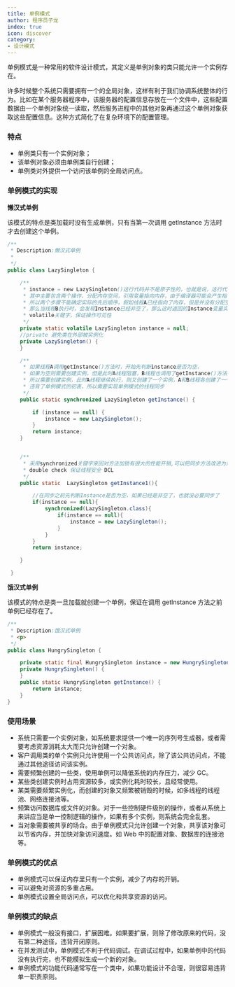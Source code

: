 ```yaml
---
title: 单例模式
author: 程序员子龙
index: true
icon: discover
category:
- 设计模式
---
```


单例模式是一种常用的软件设计模式，其定义是单例对象的类只能允许一个实例存在。

许多时候整个系统只需要拥有一个的全局对象，这样有利于我们协调系统整体的行为。比如在某个服务器程序中，该服务器的配置信息存放在一个文件中，这些配置数据由一个单例对象统一读取，然后服务进程中的其他对象再通过这个单例对象获取这些配置信息。这种方式简化了在复杂环境下的配置管理。

### 特点

- 单例类只有一个实例对象；
- 该单例对象必须由单例类自行创建；
- 单例类对外提供一个访问该单例的全局访问点。

### 单例模式的实现

**懒汉式单例**

该模式的特点是类加载时没有生成单例，只有当第一次调用 getlnstance 方法时才去创建这个单例。

```java
/**
 * Description:懒汉式单例
 *
 */
public class LazySingleton {

    /**
     * instance = new LazySingleton()这行代码并不是原子性的，也就是说，这行代码需要处理器分为多步才能完成，
     * 其中主要包含两个操作，分配内存空间，引用变量指向内存，由于编译器可能会产生指令重排序的优化操作，
     * 所以两个步骤不能确定实际的先后顺序，假如线程A已经指向了内存，但是并没有分配空间，线程A阻塞，
     * 那么当线程B执行时，会发现Instance已经非空了，那么这时返回的Instance变量实际上还没有分配内存,所以要使用
     * volatile关键字，保证操作可见性
     */
    private static volatile LazySingleton instance = null;
    //private 避免类在外部被实例化
    private LazySingleton() {
    }

    /**
     * 如果线程A调用getInstance()方法时，开始先判断instance是否为空，
     * 如果为空则需要创建实例，但是此时A线程阻塞，B线程也调用了getInstance()方法，也发现Instance为空，
     * 所以需要创建实例，此时A线程继续执行，则又创建了一个实例，A和B线程各创建了一个实例对象，
     * 违背了单例模式的初衷，所以需要实现单例模式的线程同步
     */
    public static synchronized LazySingleton getInstance() {

        if (instance == null) {
            instance = new LazySingleton();
        }
        return instance;
    }


    /**
     * 采用synchronized关键字来回对方法加锁有很大的性能开销,可以把同步方法改进为对代码块进行加锁
     * double check 保证线程安全 DCL
     */
    public static  LazySingleton getInstance1(){

        //在同步之前先判断Instance是否为空，如果已经是非空了，也就没必要同步了
        if(instance == null){
            synchronized(LazySingleton.class){
                if(instance == null){
                    instance = new LazySingleton();
                }
            }
        }
        return instance;

    }

 }
```

**饿汉式单例**

该模式的特点是类一旦加载就创建一个单例，保证在调用 getInstance 方法之前单例已经存在了。

```java
/**
 * Description:饿汉式单例
 * <p>
 */
public class HungrySingleton {

    private static final HungrySingleton instance = new HungrySingleton();
    private HungrySingleton() {
    }
    public static HungrySingleton getInstance() {
        return instance;
    }
}
```

### 使用场景

- 系统只需要一个实例对象，如系统要求提供一个唯一的序列号生成器，或者需要考虑资源消耗太大而只允许创建一个对象。
- 客户调用类的单个实例只允许使用一个公共访问点，除了该公共访问点，不能通过其他途径访问该实例。
- 需要频繁创建的一些类，使用单例可以降低系统的内存压力，减少 GC。
- 某些类创建实例时占用资源较多，或实例化耗时较长，且经常使用。
- 某类需要频繁实例化，而创建的对象又频繁被销毁的时候，如多线程的线程池、网络连接池等。
- 频繁访问数据库或文件的对象。对于一些控制硬件级别的操作，或者从系统上来讲应当是单一控制逻辑的操作，如果有多个实例，则系统会完全乱套。
- 当对象需要被共享的场合。由于单例模式只允许创建一个对象，共享该对象可以节省内存，并加快对象访问速度。如 Web 中的配置对象、数据库的连接池等。

### 单例模式的优点

- 单例模式可以保证内存里只有一个实例，减少了内存的开销。
- 可以避免对资源的多重占用。
- 单例模式设置全局访问点，可以优化和共享资源的访问。

### 单例模式的缺点

- 单例模式一般没有接口，扩展困难。如果要扩展，则除了修改原来的代码，没有第二种途径，违背开闭原则。
- 在并发测试中，单例模式不利于代码调试。在调试过程中，如果单例中的代码没有执行完，也不能模拟生成一个新的对象。
- 单例模式的功能代码通常写在一个类中，如果功能设计不合理，则很容易违背单一职责原则。

